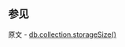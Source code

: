 ## 参见

原文 - [db.collection.storageSize()]( https://docs.mongodb.com/manual/reference/method/db.collection.storageSize/ )

